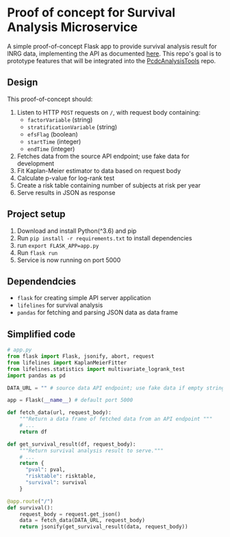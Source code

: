 # Proof of concept for Survival Analysis Microservice

A simple proof-of-concept Flask app to provide survival analysis result for INRG data, implementing the API as documented [here](https://github.com/chicagopcdc/Documents/blob/master/GEN3/survival-analysis-tool/requirements.md#microservice). This repo's goal is to prototype features that will be integrated into the [PcdcAnalysisTools](https://github.com/chicagopcdc/PcdcAnalysisTools) repo.

## Design

This proof-of-concept should:

1. Listen to HTTP `POST` requests on `/`, with request body containing:
   - `factorVariable` (string)
   - `stratificationVariable` (string)
   - `efsFlag` (boolean)
   - `startTime` (integer)
   - `endTime` (integer)
2. Fetches data from the source API endpoint; use fake data for development
3. Fit Kaplan-Meier estimator to data based on request body
4. Calculate p-value for log-rank test
5. Create a risk table containing number of subjects at risk per year
6. Serve results in JSON as response

## Project setup

1. Download and install Python(^3.6) and pip
2. Run `pip install -r requirements.txt` to install dependencies
3. run `export FLASK_APP=app.py`
4. Run `flask run`
5. Service is now running on port 5000

## Dependendcies

- `flask` for creating simple API server application
- `lifelines` for survival analysis
- `pandas` for fetching and parsing JSON data as data frame

## Simplified code

```python
# app.py
from flask import Flask, jsonify, abort, request
from lifelines import KaplanMeierFitter
from lifelines.statistics import multivariate_logrank_test
import pandas as pd

DATA_URL = "" # source data API endpoint; use fake data if empty string

app = Flask(__name__) # default port 5000

def fetch_data(url, request_body):
    """Return a data frame of fetched data from an API endpoint """
    # ...
    return df

def get_survival_result(df, request_body):
    """Return survival analysis result to serve."""
    # ...
    return {
      "pval": pval,
      "risktable": risktable,
      "survival": survival
    }

@app.route("/")
def survival():
    request_body = request.get_json()
    data = fetch_data(DATA_URL, request_body)
    return jsonify(get_survival_result(data, request_body))
```
